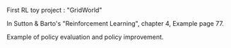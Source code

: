 First RL toy project : "GridWorld"

In Sutton & Barto's "Reinforcement Learning", chapter 4, Example page 77.

Example of policy evaluation and policy improvement.